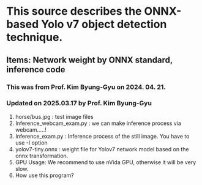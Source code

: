 # This source describes the ONNX-based Yolo v7 object detection technique.
## Items: Network weight by ONNX standard, inference code
### This was from Prof. Kim Byung-Gyu on 2024. 04. 21.
### Updated on 2025.03.17 by Prof. Kim Byung-Gyu 

1. horse/bus.jpg :  test image files
2. Inference_webcam_exam.py : we can make inference process via webcam.....!
3. Inference_exam.py  : Inference process of the still image. You have to use -I option
4. yolov7-tiny.onnx : weight file for Yolov7 network model based on the onnx transformation.
5. GPU Usage: We recommend to use nVida GPU, otherwise it will be very slow.
6. How use this program?
